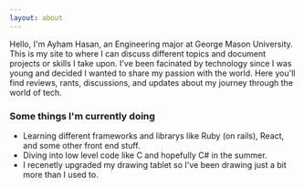 ```yaml
---
layout: about
---
```


Hello, I'm Ayham Hasan, an Engineering major at George Mason University. This is my site to where I can discuss different topics and document projects or skills I take upon. I've been facinated by technology since I was young and decided I wanted to share my passion with the world. Here you'll find reviews, rants, discussions, and updates about my journey through the world of tech. 

### Some things I'm currently doing

- Learning different frameworks and librarys like Ruby (on rails), React, and some other front end stuff.
- Diving into low level code like C and hopefully C# in the summer. 
- I recenetly upgraded my drawing tablet so I've been drawing just a bit more than I used to.
